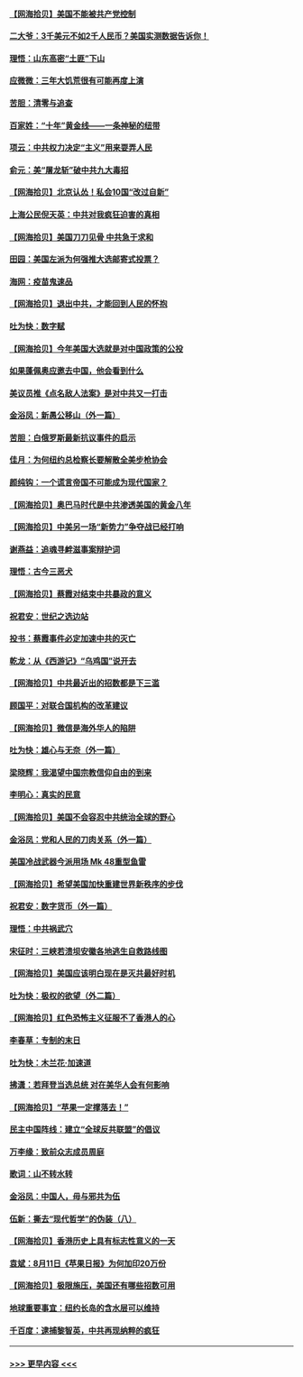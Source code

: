 #### [【网海拾贝】美国不能被共产党控制](../pages/nsc993/n12360271.md?t=08271302) 
#### [二大爷：3千美元不如2千人民币？美国实测数据告诉你！](../pages/nsc993/n12358563.md?t=08271302) 
#### [理悟：山东高密“土匪”下山](../pages/nsc993/n12358535.md?t=08271302) 
#### [应微微：三年大饥荒很有可能再度上演](../pages/nsc993/n12358523.md?t=08271302) 
#### [苦胆：清零与追查](../pages/nsc993/n12358501.md?t=08271302) 
#### [百家姓：“十年”黄金线——一条神秘的纽带](../pages/nsc993/n12358319.md?t=08271302) 
#### [项云：中共权力决定“主义”用来耍弄人民](../pages/nsc993/n12358172.md?t=08271302) 
#### [俞元：美“屠龙斩”破中共九大毒招](../pages/nsc993/n12357822.md?t=08271302) 
#### [【网海拾贝】北京认怂！私会10国“改过自新”](../pages/nsc993/n12357784.md?t=08271302) 
#### [上海公民倪天英：中共对我疯狂迫害的真相](../pages/nsc993/n12356341.md?t=08271302) 
#### [【网海拾贝】美国刀刀见骨 中共急于求和](../pages/nsc993/n12355511.md?t=08271302) 
#### [田园：美国左派为何强推大选邮寄式投票？](../pages/nsc993/n12352963.md?t=08271302) 
#### [海网：疫苗鬼速品](../pages/nsc993/n12354438.md?t=08271302) 
#### [【网海拾贝】退出中共，才能回到人民的怀抱](../pages/nsc993/n12352634.md?t=08271302) 
#### [吐为快：数字赋](../pages/nsc993/n12352317.md?t=08271302) 
#### [【网海拾贝】今年美国大选就是对中国政策的公投](../pages/nsc993/n12350973.md?t=08271302) 
#### [如果蓬佩奥应邀去中国，他会看到什么](../pages/nsc993/n12350945.md?t=08271302) 
#### [美议员推《点名敌人法案》是对中共又一打击](../pages/nsc993/n12350765.md?t=08271302) 
#### [金浴凤：新愚公移山（外一篇）](../pages/nsc993/n12350253.md?t=08271302) 
#### [苦胆：白俄罗斯最新抗议事件的启示](../pages/nsc993/n12349989.md?t=08271302) 
#### [佳月：为何纽约总检察长要解散全美步枪协会](../pages/nsc993/n12349939.md?t=08271302) 
#### [颜纯钩：一个谎言帝国不可能成为现代国家？](../pages/nsc993/n12349898.md?t=08271302) 
#### [【网海拾贝】奥巴马时代是中共渗透美国的黄金八年](../pages/nsc993/n12349284.md?t=08271302) 
#### [【网海拾贝】中美另一场“新势力”争夺战已经打响](../pages/nsc993/n12346998.md?t=08271302) 
#### [谢燕益：追魂寻衅滋事案辩护词](../pages/nsc993/n12346892.md?t=08271302) 
#### [理悟：古今三恶犬](../pages/nsc993/n12345190.md?t=08271302) 
#### [【网海拾贝】蔡霞对结束中共暴政的意义](../pages/nsc993/n12344263.md?t=08271302) 
#### [祝君安：世纪之选边站](../pages/nsc993/n12342382.md?t=08271302) 
#### [投书：蔡霞事件必定加速中共的灭亡](../pages/nsc993/n12341881.md?t=08271302) 
#### [乾龙：从《西游记》“乌鸡国”说开去](../pages/nsc993/n12341690.md?t=08271302) 
#### [【网海拾贝】中共最近出的招数都是下三滥](../pages/nsc993/n12341593.md?t=08271302) 
#### [顾国平：对联合国机构的改革建议](../pages/nsc993/n12339928.md?t=08271302) 
#### [【网海拾贝】微信是海外华人的陷阱](../pages/nsc993/n12338868.md?t=08271302) 
#### [吐为快：雄心与无奈（外一篇）](../pages/nsc993/n12338132.md?t=08271302) 
#### [梁晓辉：我渴望中国宗教信仰自由的到来](../pages/nsc993/n12336657.md?t=08271302) 
#### [李明心：真实的民意](../pages/nsc993/n12336089.md?t=08271302) 
#### [【网海拾贝】美国不会容忍中共统治全球的野心](../pages/nsc993/n12336063.md?t=08271302) 
#### [金浴凤：党和人民的刀肉关系（外一篇）](../pages/nsc993/n12335834.md?t=08271302) 
#### [美国冷战武器今派用场 Mk 48重型鱼雷](../pages/nsc993/n12335354.md?t=08271302) 
#### [【网海拾贝】希望美国加快重建世界新秩序的步伐](../pages/nsc993/n12334224.md?t=08271302) 
#### [祝君安：数字货币（外一篇）](../pages/nsc993/n12334186.md?t=08271302) 
#### [理悟：中共祸武穴](../pages/nsc993/n12333962.md?t=08271302) 
#### [宋征时：三峡若溃坝安徽各地逃生自救路线图](../pages/nsc993/n12332450.md?t=08271302) 
#### [【网海拾贝】美国应该明白现在是灭共最好时机](../pages/nsc993/n12332313.md?t=08271302) 
#### [吐为快：极权的欲望（外二篇）](../pages/nsc993/n12332089.md?t=08271302) 
#### [【网海拾贝】红色恐怖主义征服不了香港人的心](../pages/nsc993/n12329296.md?t=08271302) 
#### [李春草：专制的末日](../pages/nsc993/n12329079.md?t=08271302) 
#### [吐为快：木兰花‧加速道](../pages/nsc993/n12327366.md?t=08271302) 
#### [拂潇：若拜登当选总统 对在美华人会有何影响](../pages/nsc993/n12295996.md?t=08271302) 
#### [【网海拾贝】“苹果一定撑落去！”](../pages/nsc993/n12326784.md?t=08271302) 
#### [民主中国阵线：建立“全球反共联盟”的倡议](../pages/nsc993/n12324177.md?t=08271302) 
#### [万李缘：致前众志成员周庭](../pages/nsc993/n12324635.md?t=08271302) 
#### [歌词：山不转水转](../pages/nsc993/n12324599.md?t=08271302) 
#### [金浴凤：中国人，毋与邪共为伍](../pages/nsc993/n12324257.md?t=08271302) 
#### [伍新：撕去“现代哲学”的伪装（八）](../pages/nsc993/n12324188.md?t=08271302) 
#### [【网海拾贝】香港历史上具有标志性意义的一天](../pages/nsc993/n12324021.md?t=08271302) 
#### [袁斌：8月11日《苹果日报》为何加印20万份](../pages/nsc993/n12323955.md?t=08271302) 
#### [【网海拾贝】极限施压，美国还有哪些招数可用](../pages/nsc993/n12322512.md?t=08271302) 
#### [地球重要事宜：纽约长岛的含水层可以维持](../pages/nsc993/n12321844.md?t=08271302) 
#### [千百度：逮捕黎智英，中共再现纳粹的疯狂](../pages/nsc993/n12321777.md?t=08271302) 

----
#### [ >>> 更早内容 <<< ](../indexes/nsc993-earlier.md)
